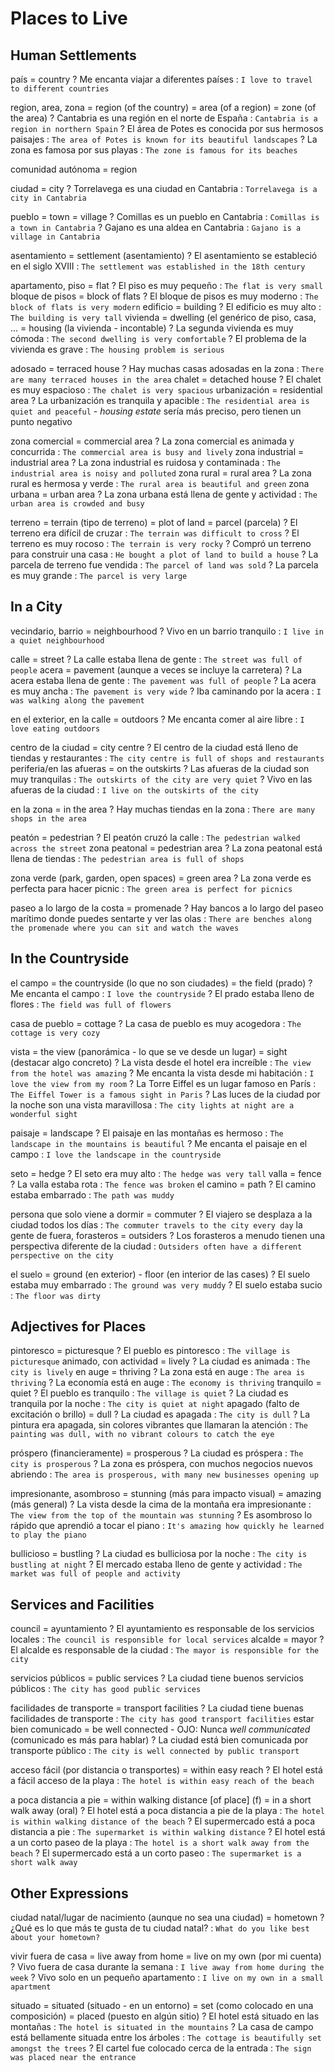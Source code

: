 # Places to Live


## Human Settlements

país = country
    ? Me encanta viajar a diferentes países : `I love to travel to different countries`

region, area, zona
    = region (of the country)
    = area (of a region)
    = zone (of the area)
    ? Cantabria es una región en el norte de España : `Cantabria is a region in northern Spain`
    ? El área de Potes es conocida por sus hermosos paisajes : `The area of Potes is known for its beautiful landscapes`
    ? La zona es famosa por sus playas : `The zone is famous for its beaches`

comunidad autónoma = region

ciudad = city
    ? Torrelavega es una ciudad en Cantabria : `Torrelavega is a city in Cantabria`

pueblo
    = town
    = village
    ? Comillas es un pueblo en Cantabria : `Comillas is a town in Cantabria`
    ? Gajano es una aldea en Cantabria : `Gajano is a village in Cantabria`

asentamiento
    = settlement (asentamiento)
    ? El asentamiento se estableció en el siglo XVIII : `The settlement was established in the 18th century`

apartamento, piso = flat
    ? El piso es muy pequeño : `The flat is very small`
bloque de pisos = block of flats
    ? El bloque de pisos es muy moderno : `The block of flats is very modern`
edificio = building
    ? El edificio es muy alto : `The building is very tall`
vivienda
    = dwelling (el genérico de piso, casa, ...
    = housing (la vivienda - incontable)
    ? La segunda vivienda es muy cómoda : `The second dwelling is very comfortable`
    ? El problema de la vivienda es grave : `The housing problem is serious`

adosado = terraced house
    ? Hay muchas casas adosadas en la zona : `There are many terraced houses in the area`
chalet = detached house
    ? El chalet es muy espacioso : `The chalet is very spacious`
urbanización = residential area
    ? La urbanización es tranquila y apacible : `The residential area is quiet and peaceful`
    - _housing estate_ sería más preciso, pero tienen un punto negativo

zona comercial = commercial area
    ? La zona comercial es animada y concurrida : `The commercial area is busy and lively`
zona industrial = industrial area
    ? La zona industrial es ruidosa y contaminada : `The industrial area is noisy and polluted`
zona rural = rural area
    ? La zona rural es hermosa y verde : `The rural area is beautiful and green`
zona urbana = urban area
    ? La zona urbana está llena de gente y actividad : `The urban area is crowded and busy`

terreno
    = terrain (tipo de terreno)
    = plot of land
    = parcel (parcela)
    ? El terreno era difícil de cruzar : `The terrain was difficult to cross`
    ? El terreno es muy rocoso : `The terrain is very rocky`
    ? Compró un terreno para construir una casa : `He bought a plot of land to build a house`
    ? La parcela de terreno fue vendida : `The parcel of land was sold`
    ? La parcela es muy grande : `The parcel is very large`


## In a City

vecindario, barrio = neighbourhood
    ? Vivo en un barrio tranquilo : `I live in a quiet neighbourhood`

calle = street
    ? La calle estaba llena de gente : `The street was full of people`
acera = pavement (aunque a veces se incluye la carretera)
    ? La acera estaba llena de gente : `The pavement was full of people`
    ? La acera es muy ancha : `The pavement is very wide`
    ? Iba caminando por la acera : `I was walking along the pavement`


en el exterior, en la calle
    = outdoors
    ? Me encanta comer al aire libre : `I love eating outdoors`

centro de la ciudad = city centre
    ? El centro de la ciudad está lleno de tiendas y restaurantes : `The city centre is full of shops and restaurants`
periferia/en las afueras = on the outskirts
    ? Las afueras de la ciudad son muy tranquilas : `The outskirts of the city are very quiet`
    ? Vivo en las afueras de la ciudad : `I live on the outskirts of the city`

en la zona = in the area
    ? Hay muchas tiendas en la zona : `There are many shops in the area`

peatón = pedestrian
    ? El peatón cruzó la calle : `The pedestrian walked across the street`
zona peatonal = pedestrian area
    ? La zona peatonal está llena de tiendas : `The pedestrian area is full of shops`

zona verde (park, garden, open spaces) = green area
    ? La zona verde es perfecta para hacer picnic : `The green area is perfect for picnics`

paseo a lo largo de la costa = promenade
    ? Hay bancos a lo largo del paseo marítimo donde puedes sentarte y ver las olas : `There are benches along the promenade where you can sit and watch the waves`


## In the Countryside

el campo
    = the countryside (lo que no son ciudades)
    = the field (prado)
    ? Me encanta el campo : `I love the countryside`
    ? El prado estaba lleno de flores : `The field was full of flowers`

casa de pueblo = cottage
    ? La casa de pueblo es muy acogedora : `The cottage is very cozy`

vista
    = the view (panorámica - lo que se ve desde un lugar)
    = sight (destacar algo concreto)
    ? La vista desde el hotel era increíble : `The view from the hotel was amazing`
    ? Me encanta la vista desde mi habitación : `I love the view from my room`
    ? La Torre Eiffel es un lugar famoso en París : `The Eiffel Tower is a famous sight in Paris`
    ? Las luces de la ciudad por la noche son una vista maravillosa : `The city lights at night are a wonderful sight`

paisaje = landscape
    ? El paisaje en las montañas es hermoso : `The landscape in the mountains is beautiful`
    ? Me encanta el paisaje en el campo : `I love the landscape in the countryside`

seto = hedge
    ? El seto era muy alto : `The hedge was very tall`
valla = fence
    ? La valla estaba rota : `The fence was broken`
el camino = path
    ? El camino estaba embarrado : `The path was muddy`

persona que solo viene a dormir = commuter
    ? El viajero se desplaza a la ciudad todos los días : `The commuter travels to the city every day`
la gente de fuera, forasteros = outsiders
    ? Los forasteros a menudo tienen una perspectiva diferente de la ciudad : `Outsiders often have a different perspective on the city`

el suelo
    = ground (en exterior)
        - floor (en interior de las cases)
    ? El suelo estaba muy embarrado : `The ground was very muddy`
    ? El suelo estaba sucio : `The floor was dirty`


## Adjectives for Places

pintoresco = picturesque
    ? El pueblo es pintoresco : `The village is picturesque`
animado, con actividad = lively
    ? La ciudad es animada : `The city is lively`
en auge = thriving
    ? La zona está en auge : `The area is thriving`
    ? La economía está en auge : `The economy is thriving`
tranquilo = quiet
    ? El pueblo es tranquilo : `The village is quiet`
    ? La ciudad es tranquila por la noche : `The city is quiet at night`
apagado (falto de excitación o brillo) = dull
    ? La ciudad es apagada : `The city is dull`
    ? La pintura era apagada, sin colores vibrantes que llamaran la atención : `The painting was dull, with no vibrant colours to catch the eye`

próspero (financieramente) = prosperous
    ? La ciudad es próspera : `The city is prosperous`
    ? La zona es próspera, con muchos negocios nuevos abriendo : `The area is prosperous, with many new businesses opening up`

impresionante, asombroso
    = stunning (más para impacto visual)
    = amazing (más general)
    ? La vista desde la cima de la montaña era impresionante : `The view from the top of the mountain was stunning`
    ? Es asombroso lo rápido que aprendió a tocar el piano : `It's amazing how quickly he learned to play the piano`

bullicioso = bustling
    ? La ciudad es bulliciosa por la noche : `The city is bustling at night`
    ? El mercado estaba lleno de gente y actividad : `The market was full of people and activity`

## Services and Facilities

council = ayuntamiento
    ? El ayuntamiento es responsable de los servicios locales : `The council is responsible for local services`
alcalde = mayor
    ? El alcalde es responsable de la ciudad : `The mayor is responsible for the city`

servicios públicos = public services
    ? La ciudad tiene buenos servicios públicos : `The city has good public services`

facilidades de transporte = transport facilities
    ? La ciudad tiene buenas facilidades de transporte : `The city has good transport facilities`
estar bien comunicado = be well connected
    - OJO: Nunca _well communicated_ (comunicado es más para hablar)
    ? La ciudad está bien comunicada por transporte público : `The city is well connected by public transport`

acceso fácil (por distancia o transportes) = within easy reach
    ? El hotel está a fácil acceso de la playa : `The hotel is within easy reach of the beach`

a poca distancia a pie
    = within walking distance [of place] (f)
    = in a short walk away (oral)
    ? El hotel está a poca distancia a pie de la playa : `The hotel is within walking distance of the beach`
    ? El supermercado está a poca distancia a pie : `The supermarket is within walking distance`
    ? El hotel está a un corto paseo de la playa : `The hotel is a short walk away from the beach`
    ? El supermercado está a un corto paseo : `The supermarket is a short walk away`


## Other Expressions

ciudad natal/lugar de nacimiento (aunque no sea una ciudad)
    = hometown
    ? ¿Qué es lo que más te gusta de tu ciudad natal? : `What do you like best about your hometown?`

vivir fuera de casa
    = live away from home
    = live on my own (por mi cuenta)
    ? Vivo fuera de casa durante la semana : `I live away from home during the week`
    ? Vivo solo en un pequeño apartamento : `I live on my own in a small apartment`

situado
    = situated (situado - en un entorno)
    = set (como colocado en una composición)
    = placed (puesto en algún sitio)
    ? El hotel está situado en las montañas : `The hotel is situated in the mountains`
    ? La casa de campo está bellamente situada entre los árboles : `The cottage is beautifully set amongst the trees`
    ? El cartel fue colocado cerca de la entrada : `The sign was placed near the entrance`
